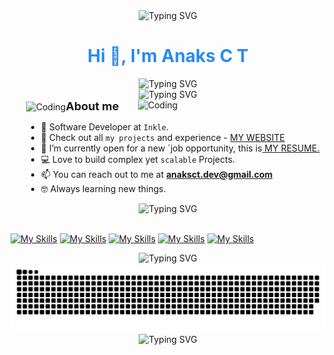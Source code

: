 <!-- [![MasterHead](https://media.tenor.com/jM0aoM8e-iEAAAAC/web-developer-mycrxn.gif)](https://anaks-ct.github.io/Anaks-CT/index.html) -->

<div align='center'><img src="https://user-images.githubusercontent.com/73097560/115834477-dbab4500-a447-11eb-908a-139a6edaec5c.gif" alt="Typing SVG" /></div>
<h1 align="center" style="color: #288BF7FF;" >Hi 👋, I'm Anaks C T</h1>

<div align='center'><img src="https://readme-typing-svg.demolab.com?font=Fira+Code&weight=500&pause=1000&color=288BF7&center=true&vCenter=true&width=435&lines=MERN-Stack+Web+Developer;Ready+to+take+new+Challenges" alt="Typing SVG" /></div>

<div align='center'><img src="https://user-images.githubusercontent.com/73097560/115834477-dbab4500-a447-11eb-908a-139a6edaec5c.gif" alt="Typing SVG" /></div>


<img align="right" alt="Coding" width="300" src="https://raw.githubusercontent.com/7oSkaaa/7oSkaaa/main/Images/Right_Side.gif" />



<div style="padding-left: 25px" ><img  alt="Coding" width="35" src="https://raw.githubusercontent.com/7oSkaaa/7oSkaaa/main/Images/about_me.gif" /><strong style="font-size: 18px;">About me </strong>


- 🏫 Software Developer at `Inkle`.
- 🔭 Check out all `my projects` and experience - <a href="https://anaksct.netlify.app/">MY WEBSITE</a>
- 🤔 I’m currently open for a new `job opportunity, this is<a href="https://docs.google.com/document/d/1ACcRZOerPCudZES9nODJppINhQQOVJ3cg0kfJR2dMzk/edit"> MY RESUME.</a>
- 💻 Love to build complex yet `scalable` Projects.
- 📫 You can reach out to me at **anaksct.dev@gmail.com**
- 🤓 Always learning new things. </div>

<div align='center'><img src="https://user-images.githubusercontent.com/73097560/115834477-dbab4500-a447-11eb-908a-139a6edaec5c.gif" alt="Typing SVG" /></div>

‎<br> 
[![My Skills](https://skillicons.dev/icons?i=react,ts,js,figma,redux,tailwind,css,bootstrap&theme=light)](https://skillicons.dev)
[![My Skills](https://skillicons.dev/icons?i=nodejs,express,mongodb,git,postman&theme=light)](https://skillicons.dev)
[![My Skills](https://skillicons.dev/icons?i=aws,threejs,materialui,netlify,firebase,nginx,github,postgresql&theme=light)](https://skillicons.dev)
[![My Skills](https://skillicons.dev/icons?i=py,pycharm,django,docker,graphql,kubernetes,mysql,prisma&theme=light)](https://skillicons.dev)
[![My Skills](https://skillicons.dev/icons?i=redis,rabbitmq,visualstudio,vscode,yarn,prisma&theme=light)](https://skillicons.dev)

<div align='center'><img src="https://user-images.githubusercontent.com/73097560/115834477-dbab4500-a447-11eb-908a-139a6edaec5c.gif" alt="Typing SVG" /></div>

<div align='center'><img src="https://raw.githubusercontent.com/1999AZZAR/1999AZZAR/main/resources/img/grid-snake.svg" alt="Typing SVG" /></div>

<div align='center'><img src="https://user-images.githubusercontent.com/73097560/115834477-dbab4500-a447-11eb-908a-139a6edaec5c.gif" alt="Typing SVG" /></div>


